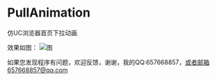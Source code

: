# PullAnimation
仿UC浏览器首页下拉动画

效果如图：
![图](https://github.com/hehe520/PullAnimation/blob/master/pic.png)

如果您发现程序有问题，欢迎反馈，谢谢，我的QQ:657668857，或者邮箱657668857@qq.com
